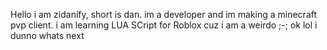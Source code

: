 Hello i am zidanify, short is dan.
  im a developer and im making a minecraft pvp client.
  i am learning LUA SCript for Roblox cuz i am a weirdo ;-;
  ok lol i dunno whats next
